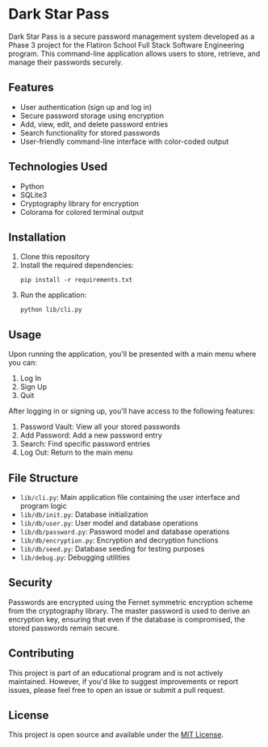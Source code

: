 # Dark Star Pass

Dark Star Pass is a secure password management system developed as a Phase 3 project for the Flatiron School Full Stack Software Engineering program. This command-line application allows users to store, retrieve, and manage their passwords securely.

## Features

- User authentication (sign up and log in)
- Secure password storage using encryption
- Add, view, edit, and delete password entries
- Search functionality for stored passwords
- User-friendly command-line interface with color-coded output

## Technologies Used

- Python
- SQLite3
- Cryptography library for encryption
- Colorama for colored terminal output

## Installation

1. Clone this repository
2. Install the required dependencies:
   ```
   pip install -r requirements.txt
   ```
3. Run the application:
   ```
   python lib/cli.py
   ```

## Usage

Upon running the application, you'll be presented with a main menu where you can:

1. Log In
2. Sign Up
3. Quit

After logging in or signing up, you'll have access to the following features:

1. Password Vault: View all your stored passwords
2. Add Password: Add a new password entry
3. Search: Find specific password entries
4. Log Out: Return to the main menu

## File Structure

- `lib/cli.py`: Main application file containing the user interface and program logic
- `lib/db/init.py`: Database initialization
- `lib/db/user.py`: User model and database operations
- `lib/db/password.py`: Password model and database operations
- `lib/db/encryption.py`: Encryption and decryption functions
- `lib/db/seed.py`: Database seeding for testing purposes
- `lib/debug.py`: Debugging utilities

## Security

Passwords are encrypted using the Fernet symmetric encryption scheme from the cryptography library. The master password is used to derive an encryption key, ensuring that even if the database is compromised, the stored passwords remain secure.

## Contributing

This project is part of an educational program and is not actively maintained. However, if you'd like to suggest improvements or report issues, please feel free to open an issue or submit a pull request.

## License

This project is open source and available under the [MIT License](LICENSE).
